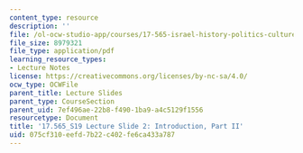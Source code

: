 ```yaml
---
content_type: resource
description: ''
file: /ol-ocw-studio-app/courses/17-565-israel-history-politics-culture-identity-spring-2019/075cf310eefd7b22c402fe6ca433a787_MIT17_565S19_lecslide2.pdf
file_size: 8979321
file_type: application/pdf
learning_resource_types:
- Lecture Notes
license: https://creativecommons.org/licenses/by-nc-sa/4.0/
ocw_type: OCWFile
parent_title: Lecture Slides
parent_type: CourseSection
parent_uid: 7ef496ae-22b8-f490-1ba9-a4c5129f1556
resourcetype: Document
title: '17.565_S19 Lecture Slide 2: Introduction, Part II'
uid: 075cf310-eefd-7b22-c402-fe6ca433a787
---
```

